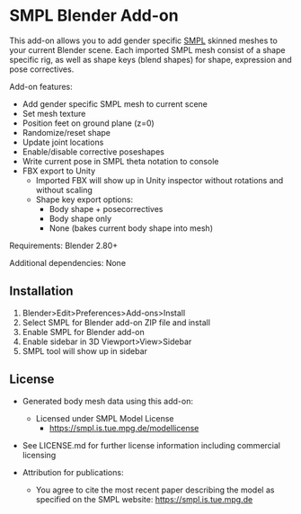 # SMPL Blender Add-on

This add-on allows you to add gender specific [SMPL](https://smpl.is.tue.mpg.de) skinned meshes to your current Blender scene. Each imported SMPL mesh consist of a shape specific rig, as well as shape keys (blend shapes) for shape, expression and pose correctives.

Add-on features:
+ Add gender specific SMPL mesh to current scene
+ Set mesh texture
+ Position feet on ground plane (z=0)
+ Randomize/reset shape
+ Update joint locations
+ Enable/disable corrective poseshapes
+ Write current pose in SMPL theta notation to console
+ FBX export to Unity
    + Imported FBX will show up in Unity inspector without rotations and without scaling
    + Shape key export options: 
        + Body shape + posecorrectives
        + Body shape only
        + None (bakes current body shape into mesh)

Requirements: Blender 2.80+

Additional dependencies: None

## Installation
1. Blender>Edit>Preferences>Add-ons>Install
2. Select SMPL for Blender add-on ZIP file and install
3. Enable SMPL for Blender add-on
4. Enable sidebar in 3D Viewport>View>Sidebar
5. SMPL tool will show up in sidebar

## License
+ Generated body mesh data using this add-on:
    + Licensed under SMPL Model License
        + https://smpl.is.tue.mpg.de/modellicense

+ See LICENSE.md for further license information including commercial licensing

+ Attribution for publications: 
    + You agree to cite the most recent paper describing the model as specified on the SMPL website: https://smpl.is.tue.mpg.de
